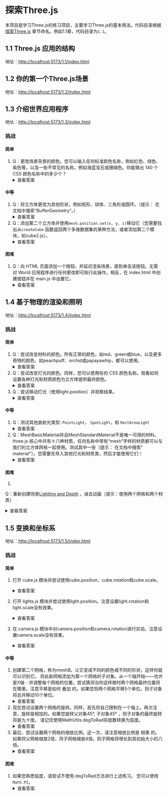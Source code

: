 # 探索Three.js

本项目是学习Three.js的练习项目，主要学习Three.js的基本用法。代码目录根据[探索Three.js](https://discoverthreejs.com/zh/book/)
章节命名。例如1.1章，代码目录为`1.1`。

## 1.1 Three.js 应用的结构

地址：<http://localhost:5173/1.1/index.html>

## 1.2 你的第一个Three.js场景

地址：<http://localhost:5173/1.2/index.html>

## 1.3 介绍世界应用程序

地址：<http://localhost:5173/1.3/index.html>

### 挑战

#### 简单

1. Q：更改场景背景的颜色。您可以输入任何标准颜色名称，例如红色、绿色、紫色等，以及一些不常见的名称，例如海蓝宝石或珊瑚色。你能猜出
   140 个 CSS 颜色名称中的多少个？
    <details>
    <summary>查看答案</summary>
    A：在<code>World/components/scene.js</code>中做如下修改:
    <pre>
      scene.background = new Color('你想替换的颜色');
    </pre>
    </details>

#### 中等

1. Q：将立方体更改为其他形状，例如矩形、球体、三角形或圆环。（提示： 在文档中搜索“BufferGeometry”。）
   <details>
    <summary>查看答案</summary>
    A：在<code>World/components/cube.js</code>中做如下修改:<br>
   矩形:
    <pre>
      const geometry = new BoxBufferGeometry(2, 1, 2);
    </pre>
   球体:
   <pre>
     const geometry = new SphereBufferGeometry(1, 10, 10);
   </pre>
   三角形:
   <pre>
   const geometry = new BufferGeometry();
   const vertices = new Float32Array([
        -1.0, -1.0, 0.0,
        1.0, -1.0, 0.0,
        1.0, 1.0, 0.0,
   ]);
   geometry.setAttribute('position', new BufferAttribute(vertices, 3));
   </pre>
   圆环:
   <pre>
   const geometry = new TorusGeometry(1, 0.1, 100, 100);
   </pre>
   </details>
2. Q：添加第二个立方体并使用`mesh.position.set(x, y, z)`移动它（您需要找出从`createCube`
   函数返回两个多维数据集的某种方法，或者添加第二个模块，如cube2.js）。
   <details>
    <summary>查看答案</summary>
    A：在<code>World/components/cube.js</code>中做如下修改:
    <pre>
    const geometry1 = new BoxBufferGeometry(2, 1, 2);
    const material1 = new MeshBasicMaterial();
    const cube1 = new Mesh(geometry1, material1);
    const geometry2 = new RoundedBoxGeometry(1,1);
    const material2 = new MeshBasicMaterial();
    const cube2 = new Mesh(geometry2, material2);
    cube2.position.set(2, -2, 0)
    return [cube1, cube2];
    </pre>
   在<code>World/components/world.js</code>中做如下修改:
   <pre>
   const [cube1, cube2] = createCube();
   this.#scene.add(cube1, cube2);
   </pre>
   </details>

#### 困难

1. Q：向 HTML 页面添加一个按钮，并延迟渲染场景，直到单击该按钮。无需 对 World 应用程序进行任何更改即可执行此操作。相反，在
   index.html 中创建按钮并在 main.js 中设置它。
   <details>
   <summary>查看答案</summary>
   在<code>index.html</code>中做如下修改: <br>
   <pre>
   &lt;button id="load"&gt;加载&lt;/button&gt;
   </pre>
   在<code>main.js</code>中做如下修改: <br>
   <pre>
   document.querySelector('#load').onclick = () => {
    main();
   };
   </pre>
   </details>

## 1.4 基于物理的渲染和照明

地址：<http://localhost:5173/1.4/index.html>

### 挑战

#### 简单

1. Q：尝试改变材料的颜色。所有正常的颜色，如red、green或blue，以及更多奇特的颜色，如peachpuff、orchid或papayawhip，都可以使用。
    <details>
    <summary>查看答案</summary>
    A：在<code>World/components/cube.js</code>中做如下修改:<br>
    <pre>
       const material = new MeshStandardMaterial({
        color: '你想要替换的颜色'
    });
    </pre>
    </details>
2. Q：尝试改变灯光的颜色。同样，您可以使用任何 CSS 颜色名称。观看如何设置各种灯光和材质颜色为立方体提供最终颜色。
    <details>
    <summary>查看答案</summary>
    A：在<code>World/components/light.js</code>中做如下修改:<br>
    <code>
       const light = new DirectionalLight('你想要替换的颜色', 8);
    </code>
    </details>
3. Q：尝试移动灯光（使用light.position）并观察结果。
   <details>
   <summary>查看答案</summary>
   网格的显示效果会根据光照的位置发生相应的改变。
   </details>

#### 中等

1. Q：测试其他直射光类型:  `PointLight`， `SpotLight`，和 `RectAreaLight`
   <details>
    <summary>查看答案</summary>
    A：在<code>World/components/light.js</code>中做如下修改:<br>
    <pre>
      // const light = new PointLight('white', 8);
      // const light = new SpotLight('white', 8);
      // const light = new RectAreaLight('white', 8);
    </pre>
   </details>
2. Q：MeshBasicMaterial并且MeshStandardMaterial不是唯一可用的材料。 three.js
   核心中共有十八种材质，任何名称中带有“mesh”字样的材质都可以与我们的立方体网格一起使用。测试其中一些（提示： 在文档中搜索"
   material"）。您需要先导入其他灯光和材质类，然后才能使用它们！
   <details>
    <summary>查看答案</summary>
   查看<a href="https://threejs.org/docs/index.html?q=material#api/zh/materials/Material">https://threejs.org/docs/index.html?q=material#api/zh/materials/Material</a>
   </details>

#### 困难

1.

Q：重新创建场景[Lighting and Depth](https://discoverthreejs.com/zh/book/first-steps/physically-based-rendering/#lighting-and-depth)
，减去动画（提示：使用两个网格和两个材质）
<details>
   <summary>查看答案</summary>
   在<code>World/components</code>>目录下创建<code>cube1.js</code>: <br>
<pre>
import {
    BoxBufferGeometry,
    Mesh, MeshBasicMaterial,
} from 'three';

function createCube1() {
// create a geometry
const geometry = new BoxBufferGeometry(2, 2, 2);
// create a default (white) Basic material
const material = new MeshBasicMaterial({
color: 'purple'
});
// create a Mesh containing the geometry and material
const cube = new Mesh(geometry, material);
cube.rotation.set(-0.5, -0.1, 0.8)
cube.position.set(3, 0, 0)
return cube;
}
export {createCube1};
</pre>
在<code>World/World.js</code>中做如下修改: <br>
<pre>
   import {createCube1} from "./components/cube1";
   class World {
      constructor(container) {
         //...
         const cube = createCube();
         const cube1 = createCube1();
         const light = createLights();
         this.#scene.add(cube, cube1, light);
         //...
   }
}
</pre>
</details>

## 1.5 变换和坐标系

地址：<http://localhost:5173/1.5/index.html>

### 挑战

#### 简单

1. 打开 cube.js 模块并尝试使用cube.position、cube.rotation和cube.scale。
   <details>
   <summary>查看答案</summary>
   A：参见<code>World/components/cube.js</code>
   </details>
2. 打开 lights.js 模块并尝试使用light.position。注意设置light.rotation和light.scale没有效果。
   <details>
   <summary>查看答案</summary>
   A：参见<code>World/components/light.js</code>
   </details>

3. 在 camera.js 模块中对camera.position和camera.rotation进行实验。注意设置camera.scale没有效果。
   <details>
   <summary>查看答案</summary>
   A：参见<code>World/components/camera.js</code>
   </details>

#### 中等

1. 创建第二个网格，称为meshB。让它变成不同的颜色或不同的形状，这样你就可以识别它。
   将此新网格添加为第一个网格的子对象。从一个轴开始——也许是X轴 - 并调整每个网格的位置。尝试猜测当你这样做时两个网格最终位置将在哪里。注意平移是如何
   叠加 的。如果您将两个网格平移5个单位，则子对象将总共移动10个单位。
   <details>
   <summary>查看答案</summary>
   A：在<code>World/components/cube.js</code>中做如下修改:
   <pre>
    const cube1 = new Mesh(geometry, new MeshStandardMaterial(
        {
            color: 'red'
        }
    ));
    cube1.position.x = 2;
    cube.add(cube1);
   </pre>
   </details>
2. 现在尝试设置两个网格的旋转。同样，首先将自己限制在一个轴上。再次注意，旋转是相加的。如果您旋转父对象45°, 子对象45°
   ，则子对象的最终旋转将是九十度。
   请记住使用MathUtils.degToRad将度数转换为弧度。
   <details>
   <summary>查看答案</summary>
   A：在<code>World/components/cube.js</code>中做如下修改:
   <pre>
    // ...
    cube.rotation.x = MathUtils.degToRad(45);
    cube1.rotation.x = MathUtils.degToRad(45);
    // ...
   </pre>
   </details>
3. 最后，尝试设置两个网格的缩放比例。这一次，请注意缩放比例是 相乘 的。如果将父网格缩放2倍，将子网格缩放4倍，则子网格将增长到其初始大小的八倍。
   <details>
   <summary>查看答案</summary>
   A：在<code>World/components/cube.js</code>中做如下修改:
   <pre>
    // ...
    cube.scale.set(2, 2, 2)
    cube1.scale.set(4, 4, 4)
    // ...
   </pre>
   </details>

#### 困难

1. 如果您熟悉弧度，请尝试不使用.degToRad方法进行上述练习。 您可以使用`Math.PI`。
   <details>
   <summary>查看答案</summary>
   以下是度和弧度之间的转换:
   <pre>
   30° = Math.PI / 6
   45° = Math.PI / 4
   90° = Math.PI / 2
   180° = Math.PI
   360° = Math.PI * 2
   </pre>
   </details>